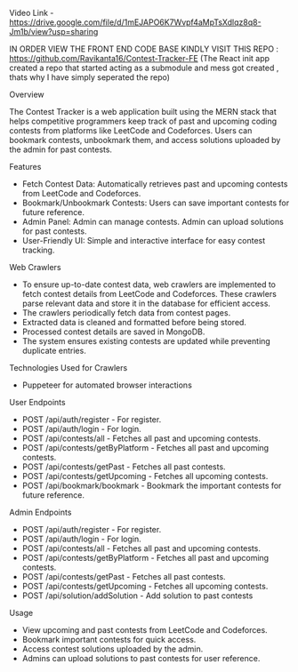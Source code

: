 Video Link - https://drive.google.com/file/d/1mEJAPO6K7Wvpf4aMpTsXdlqz8q8-Jm1b/view?usp=sharing


IN ORDER VIEW THE FRONT END CODE BASE KINDLY VISIT THIS REPO : https://github.com/Ravikanta16/Contest-Tracker-FE
(The React init app created a repo that started acting as a submodule and mess got created , thats why I have simply seperated the repo)

Overview

The Contest Tracker is a web application built using the MERN stack that helps competitive programmers keep track of past and upcoming coding contests from platforms like LeetCode and Codeforces. Users can bookmark contests, unbookmark them, and access solutions uploaded by the admin for past contests.

Features
- Fetch Contest Data: Automatically retrieves past and upcoming contests from LeetCode and Codeforces.
- Bookmark/Unbookmark Contests: Users can save important contests for future reference.
- Admin Panel:
  Admin can manage contests.
  Admin can upload solutions for past contests.
- User-Friendly UI: Simple and interactive interface for easy contest tracking.

Web Crawlers
- To ensure up-to-date contest data, web crawlers are implemented to fetch contest details from LeetCode and Codeforces. These crawlers parse relevant data and store it in the database for efficient access.
- The crawlers periodically fetch data from contest pages.
- Extracted data is cleaned and formatted before being stored.
- Processed contest details are saved in MongoDB.
- The system ensures existing contests are updated while preventing duplicate entries.

Technologies Used for Crawlers
- Puppeteer for automated browser interactions

User Endpoints
- POST /api/auth/register - For register.
- POST /api/auth/login - For login.
- POST /api/contests/all - Fetches all past and upcoming contests.
- POST /api/contests/getByPlatform - Fetches all past and upcoming contests.
- POST /api/contests/getPast - Fetches all past contests.
- POST /api/contests/getUpcoming - Fetches all upcoming contests.
- POST /api/bookmark/bookmark - Bookmark the important contests for future reference.

Admin Endpoints
- POST /api/auth/register - For register.
- POST /api/auth/login - For login.
- POST /api/contests/all - Fetches all past and upcoming contests.
- POST /api/contests/getByPlatform - Fetches all past and upcoming contests.
- POST /api/contests/getPast - Fetches all past contests.
- POST /api/contests/getUpcoming - Fetches all upcoming contests.
- POST /api/solution/addSolution - Add solution to past contests

Usage
- View upcoming and past contests from LeetCode and Codeforces.
- Bookmark important contests for quick access.
- Access contest solutions uploaded by the admin.
- Admins can upload solutions to past contests for user reference.
